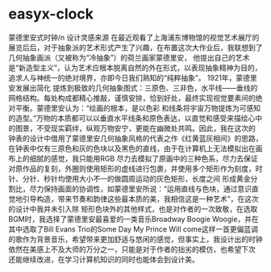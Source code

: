 # easyx-clock
蒙德里安式时钟/n
设计灵感来源
      在最近观看了上海浦东博物馆的视觉艺术展厅的展览后后，对于抽象派的艺术形式产生了兴趣，在布置这次大作业后，我联想到了几何抽象画派（又被称为“冷抽象”）的荷兰画家蒙德里安，
      他提出自己的艺术是“新造型主义”，认为艺术应根本脱离自然的外在形式，以表现抽象精神为目的，追求人与神统一的绝对境界，亦即今日我们熟知的“纯粹抽象”。 1921年，蒙德里安发展出简化
      提炼到极致的几何抽象图式：三原色、三非色，水平线――垂线的网格结构。每处构成都精心推敲，谨慎安排，恰到好处，最终实现视觉要素间的绝对平衡。蒙德里安认为：“绘画的根本，是以色彩
      和线条将宇宙万物提炼为可感知的造型。”万物的本质都可以以垂直水平线条和原色表达，以直觉和感受来描绘心中的图景，不受现实羁绊，纵观万物安宁，更能在幽微处共鸣。因此，我在这次的
      钟表的设计中借用了蒙德里安几何抽象风格的代表之作《红黄蓝灰相间》的思路，在钟表中仅有三原色和灰的色块以及黑色的直线，由于在计算机上无法模拟出在画布上的细腻的感觉，我只能用RGB
      尽力去模拟了原画中的三种色系，尽力去保证对原作品的复刻，外圈则使用矩形的虚线进行包裹，并使用多个矩形作为刻度，时针、分针、秒针均使用大小不一的做圆周运动的灰色矩形，长度之间
      形成黄金分割比，尽力保持画面的协调性，如蒙德里安所说：“运用直线与色块，通过意识直觉地引导构造，带来节奏和韵律这些最本质的美，我相信这是一种艺术”，在这次的设计中我并未引入除
      矩形色块外的其他样式，也是对作者的一次致敬，在选取BGM时，我选择了蒙德里安最喜爱的一类音乐Broadway Boogie Woogie，并在其中选取了Bill Evans Trio的Some Day My Prince 
      Will come这样一首更偏蓝调的歌作为背景音乐，希望带来更加舒适与悠闲的感觉，但事实上，我设计出的时钟依然在美感上不及大师的万分之一，只能是对于作者的拙劣的模仿，也希望下次
      还能继续改进，在学习计算机知识的同时也能体会到设计美。
                                                                    





